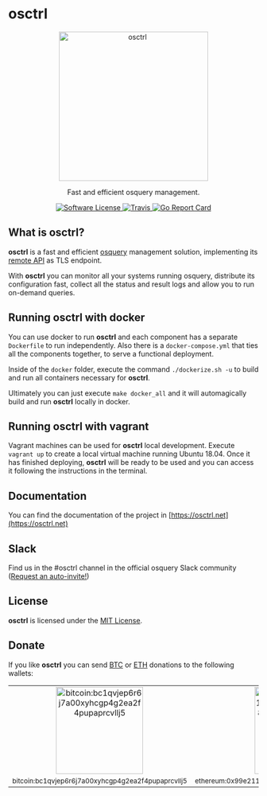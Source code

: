 # osctrl

<p align="center">
  <img alt="osctrl" src="logo.png" width="300" />
  <p align="center">
    Fast and efficient osquery management.
  </p>
  <p align="center">
    <a href="https://github.com/jmpsec/osctrl/blob/master/LICENSE">
      <img alt="Software License" src="https://img.shields.io/badge/license-MIT-green?style=flat-square&fuckgithubcache=1">
    </a>
    <a href="https://travis-ci.org/jmpsec/osctrl">
      <img alt="Travis" src="https://img.shields.io/travis/jmpsec/osctrl/master.svg?style=flat-square&fuckgithubcache=1">
    </a>
    <a href="https://goreportcard.com/report/github.com/jmpsec/osctrl">
      <img alt="Go Report Card" src="https://goreportcard.com/badge/github.com/jmpsec/osctrl?style=flat-square&fuckgithubcache=1">
    </a>
  </p>
</p>

## What is osctrl?

**osctrl** is a fast and efficient [osquery](https://osquery.io) management solution, implementing its [remote API](https://osquery.readthedocs.io/en/stable/deployment/remote/) as TLS endpoint.

With **osctrl** you can monitor all your systems running osquery, distribute its configuration fast, collect all the status and result logs and allow you to run on-demand queries.

## Running osctrl with docker

You can use docker to run **osctrl** and each component has a separate `Dockerfile` to run independently. Also there is a `docker-compose.yml` that ties all the components together, to serve a functional deployment.

Inside of the `docker` folder, execute the command `./dockerize.sh -u` to build and run all containers necessary for **osctrl**.

Ultimately you can just execute `make docker_all` and it will automagically build and run **osctrl** locally in docker.

## Running osctrl with vagrant

Vagrant machines can be used for **osctrl** local development. Execute `vagrant up` to create a local virtual machine running Ubuntu 18.04. Once it has finished deploying, **osctrl** will be ready to be used and you can access it following the instructions in the terminal.

## Documentation

You can find the documentation of the project in [https://osctrl.net](https://osctrl.net)

## Slack

Find us in the #osctrl channel in the official osquery Slack community ([Request an auto-invite!](https://join.slack.com/t/osquery/shared_invite/zt-h29zm0gk-s2DBtGUTW4CFel0f0IjTEw))

## License

**osctrl** is licensed under the [MIT License](https://github.com/jmpsec/osctrl/blob/master/LICENSE).

## Donate

If you like **osctrl** you can send [BTC](bitcoin:bc1qvjep6r6j7a00xyhcgp4g2ea2f4pupaprcvllj5) or [ETH](ethereum:0x99e211251fca06286596498823Fd0a48785B64eB) donations to the following wallets:

<table>
  <tr align="center">
    <td><img alt="bitcoin:bc1qvjep6r6j7a00xyhcgp4g2ea2f4pupaprcvllj5" src="https://osctrl.net/btc.png" width="175" title="bitcoin:bc1qvjep6r6j7a00xyhcgp4g2ea2f4pupaprcvllj5"/></td>
    <td><img alt="ethereum:0x99e211251fca06286596498823Fd0a48785B64eB" src="https://osctrl.net/eth.png" width="175" title="ethereum:0x99e211251fca06286596498823Fd0a48785B64eB"/></td>
  </tr>
  <tr align="center">
    <td><sub>bitcoin:bc1qvjep6r6j7a00xyhcgp4g2ea2f4pupaprcvllj5</sub></td>
    <td><sub>ethereum:0x99e211251fca06286596498823Fd0a48785B64eB</sub></td>
  </tr>
</table>
